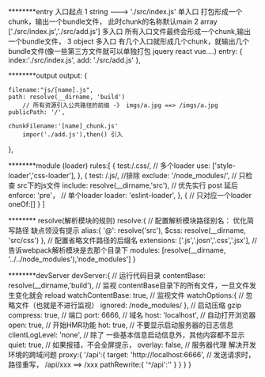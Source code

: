 ********entry 入口起点
1 string ---> './src/index.js'
    单入口
    打包形成一个chunk，输出一个bundle文件， 此时chunk的名称默认main
2 array  ['./src/index.js','./src/add.js']
    多入口
    所有入口文件最终会形成一个chunk,输出一个bundle文件，
3 object 
    多入口
    有几个入口就形成几个chunk，就输出几个bundle文件(像一些第三方文件就可以单独打包 jquery react vue....)
    entry:  {
        index:'./src/index.js',
        add: './src/add.js'
    },

********output
    output: {

    filename:"js/[name].js",
    path: resolve(__dirname, 'build')
        // 所有资源引入公共路径的前缀 -》 imgs/a.jpg ==> /imgs/a.jpg
    publicPath: '/',

    chunkFilename:'[name]_chunk.js'
        impor('./add.js'),then() 引入
},


********module  (loader)
 rules:[
            {
                test:/\.css/,
                // 多个loader
                use: ['style-loader','css-loader'],
            },
            {
                test: /\.js/,
                //排除
                exclude: '/node_modules/',
                // 只检查 src下的js文件
                include: resolve(__dirname,'src'),
                // 优先实行  post 延后
                enforce: 'pre'，
                // 单个loader
                loader: 'eslint-loader',
            },
            {
                // 只对应一个loader
                oneOf:[]
            }
        ]




******** resolve(解析模块的规则)
resolve:{
        // 配置解析模块路径别名： 优化简写路径 缺点领没有提示
        alias:{
            '@': resolve('src'),
            $css: resolve(__dirname, 'src/css')
        },
        // 配置省略文件路径的后缀名 
        extensions: ['.js','.josn','.css','.jsx'],
        // 告诉webpack解析模块是去那个目录下
        modules: [resolve(__dirname, '../../node_modules'),'node_modules']
    }



********devServer 
devServer:{
        // 运行代码目录
        contentBase: resolve(__dirname,'build'),
        // 监视 contentBase目录下的所有文件，一旦文件发生变化就会 reload
        watchContentBase: true,
        // 监视文件
        watchOptions:{
            // 忽略文件（也就是不进行监视）
            ignored: /node_modules/
        },
        // 启动压缩 gzip
        compress: true,
        // 端口
        port: 6666,
        // 域名
        host: 'localhost',
        // 自动打开浏览器
        open: true,
        // 开始HMR功能
        hot: true,
        // 不要显示启动服务器的日志信息
        clientLogLevel: 'none',
        // 除了 一些基本信息启动信息外，其他内容都不显示
        quiet: true,
        // 如果报错，不会全屏提示， 
        overlay: false,
        // 服务器代理 解决开发环境的跨域问题
        proxy:{
            '/api':{
                target: 'http://localhost:6666',
                // 发送请求时，路径重写， /api/xxx ==> /xxx
                pathRewrite:{
                    '^/api':''
                }
            }
        }
    }   